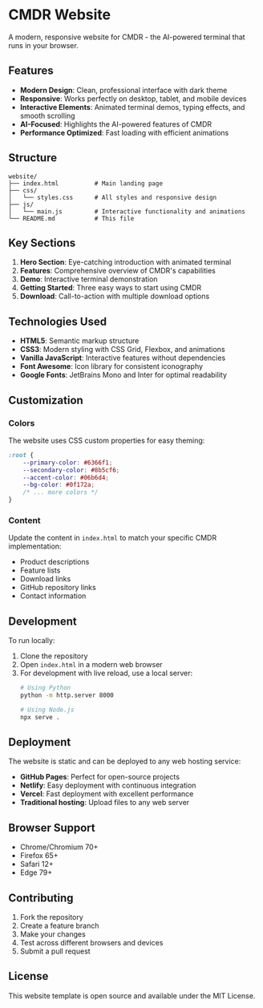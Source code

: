 # CMDR Website

A modern, responsive website for CMDR - the AI-powered terminal that runs in your browser.

## Features

- **Modern Design**: Clean, professional interface with dark theme
- **Responsive**: Works perfectly on desktop, tablet, and mobile devices
- **Interactive Elements**: Animated terminal demos, typing effects, and smooth scrolling
- **AI-Focused**: Highlights the AI-powered features of CMDR
- **Performance Optimized**: Fast loading with efficient animations

## Structure

```
website/
├── index.html          # Main landing page
├── css/
│   └── styles.css      # All styles and responsive design
├── js/
│   └── main.js         # Interactive functionality and animations
└── README.md           # This file
```

## Key Sections

1. **Hero Section**: Eye-catching introduction with animated terminal
2. **Features**: Comprehensive overview of CMDR's capabilities
3. **Demo**: Interactive terminal demonstration
4. **Getting Started**: Three easy ways to start using CMDR
5. **Download**: Call-to-action with multiple download options

## Technologies Used

- **HTML5**: Semantic markup structure
- **CSS3**: Modern styling with CSS Grid, Flexbox, and animations
- **Vanilla JavaScript**: Interactive features without dependencies
- **Font Awesome**: Icon library for consistent iconography
- **Google Fonts**: JetBrains Mono and Inter for optimal readability

## Customization

### Colors
The website uses CSS custom properties for easy theming:

```css
:root {
    --primary-color: #6366f1;
    --secondary-color: #8b5cf6;
    --accent-color: #06b6d4;
    --bg-color: #0f172a;
    /* ... more colors */
}
```

### Content
Update the content in `index.html` to match your specific CMDR implementation:

- Product descriptions
- Feature lists
- Download links
- GitHub repository links
- Contact information

## Development

To run locally:

1. Clone the repository
2. Open `index.html` in a modern web browser
3. For development with live reload, use a local server:
   ```bash
   # Using Python
   python -m http.server 8000
   
   # Using Node.js
   npx serve .
   ```

## Deployment

The website is static and can be deployed to any web hosting service:

- **GitHub Pages**: Perfect for open-source projects
- **Netlify**: Easy deployment with continuous integration
- **Vercel**: Fast deployment with excellent performance
- **Traditional hosting**: Upload files to any web server

## Browser Support

- Chrome/Chromium 70+
- Firefox 65+
- Safari 12+
- Edge 79+

## Contributing

1. Fork the repository
2. Create a feature branch
3. Make your changes
4. Test across different browsers and devices
5. Submit a pull request

## License

This website template is open source and available under the MIT License.
